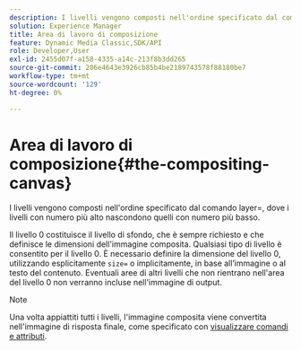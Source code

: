 ```yaml
---
description: I livelli vengono composti nell'ordine specificato dal comando layer=, dove i livelli con numero più alto nascondono quelli con numero più basso.
solution: Experience Manager
title: Area di lavoro di composizione
feature: Dynamic Media Classic,SDK/API
role: Developer,User
exl-id: 2455d07f-a158-4335-a14c-213f8b3dd265
source-git-commit: 206e4643e3926cb85b4be2189743578f88180be7
workflow-type: tm+mt
source-wordcount: '129'
ht-degree: 0%

---
```


# Area di lavoro di composizione{#the-compositing-canvas}

I livelli vengono composti nell&#39;ordine specificato dal comando layer=, dove i livelli con numero più alto nascondono quelli con numero più basso.

Il livello 0 costituisce il livello di sfondo, che è sempre richiesto e che definisce le dimensioni dell&#39;immagine composita. Qualsiasi tipo di livello è consentito per il livello 0. È necessario definire la dimensione del livello 0, utilizzando esplicitamente `size=` o implicitamente, in base all’immagine o al testo del contenuto. Eventuali aree di altri livelli che non rientrano nell&#39;area del livello 0 non verranno incluse nell&#39;immagine di output.

>[!NOTE]
>
>Una volta appiattiti tutti i livelli, l&#39;immagine composita viene convertita nell&#39;immagine di risposta finale, come specificato con [visualizzare comandi e attributi](../../../../../../is-api/http-ref/image-serving-api-ref/c-http-protocol-reference/c-syntax-and-features/c-command-overview/r-view-commands-and-attributes.md#reference-8b3d637d080a47a4ba669a7f0de2ba90).
